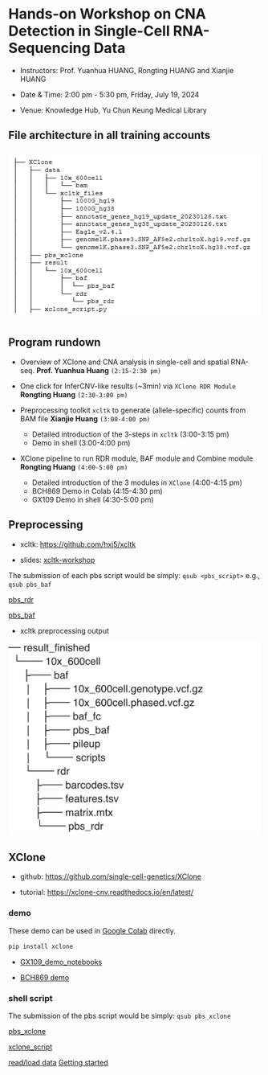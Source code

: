 # Hands-on Workshop on CNA Detection in Single-Cell RNA-Sequencing Data

- Instructors: Prof. Yuanhua HUANG, Rongting HUANG and Xianjie HUANG

- Date & Time: 2:00 pm - 5:30 pm, Friday, July 19, 2024

- Venue: Knowledge Hub, Yu Chun Keung Medical Library


## File architecture in all training accounts

![File architecture](./workshop_structure.png)




## Program rundown

- Overview of XClone and CNA analysis in single-cell and spatial RNA-seq.   **Prof. Yuanhua Huang**  `(2:15-2:30 pm)`

- One click for InferCNV-like results (~3min) via `XClone RDR Module`  **Rongting Huang** `(2:30-3:00 pm)`

- Preprocessing toolkit `xcltk` to generate (allele-specific) counts from BAM file  **Xianjie Huang** `(3:00-4:00 pm)`
    - Detailed introduction of the 3-steps in `xcltk` (3:00-3:15 pm)
    - Demo in shell (3:00-4:00 pm)

- XClone pipeline to run RDR module, BAF module and Combine module **Rongting Huang** `(4:00-5:00 pm)`
    - Detailed introduction of the 3 modules in `XClone` (4:00-4:15 pm)
    - BCH869 Demo in Colab (4:15-4:30 pm)
    - GX109 Demo in shell (4:30-5:00 pm)


## Preprocessing

- xcltk: https://github.com/hxj5/xcltk

- slides: [xcltk-workshop](https://github.com/Rongtingting/xclone-data/blob/main/CPOS_Workshop/xcltk%20-%20workshop.pdf)

The submission of each pbs script would be simply: `qsub <pbs_script>`
e.g., `qsub pbs_baf`

[pbs_rdr](https://github.com/Rongtingting/xclone-data/blob/main/CPOS_Workshop/pbs_rdr)

[pbs_baf](https://github.com/Rongtingting/xclone-data/blob/main/CPOS_Workshop/pbs_baf)


- xcltk preprocessing output

![File architecture](./xcltk_output.png)



## XClone

- github: https://github.com/single-cell-genetics/XClone

- tutorial: https://xclone-cnv.readthedocs.io/en/latest/



### demo

These demo can be used in [Google Colab](https://colab.google/) directly.


```python
pip install xclone
```


- [GX109_demo_notebooks](https://github.com/Rongtingting/xclone-data/tree/main/demo/GX109_demo_notebooks)

- [BCH869 demo](https://github.com/Rongtingting/xclone-data/blob/main/examples/BCH869_XClone_tutorials.ipynb)



### shell script

The submission of the pbs script would be simply: `qsub pbs_xclone`

[pbs_xclone](https://github.com/Rongtingting/xclone-data/blob/main/CPOS_Workshop/pbs_xclone)

[xclone_script](https://github.com/Rongtingting/xclone-data/blob/main/CPOS_Workshop/xclone_script.py)


[read/load data](https://xclone-cnv.readthedocs.io/en/latest/API.html#read-load)
[Getting started](https://xclone-cnv.readthedocs.io/en/latest/getting_started.html)
